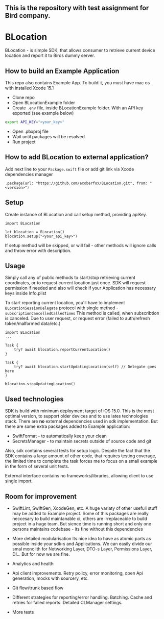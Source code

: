 ## This is the repository with test assignment for Bird company.

# BLocation

BLocation - is simple SDK, that allows consumer to retrieve current device location and report it to Birds dummy server.

## How to build an Example Application

This repo also contains Example App. To build it, you must have mac os with installed Xcode 15.1

- Clone repo
- Open BLocationExample folder
- Create ```.env``` file, inside BLocationExample folder. With an API key exported (see example below)
```bash
export API_KEY="<your_key>"
```
- Open .pbxproj file
- Wait until packages will be resolved
- Run project


## How to add BLocation to external application?

Add next line to your `Package.swift` file or add git link via Xcode dependencies manager
```
.package(url: "https://github.com/exoberfox/BLocation.git", from: "<version>")
```

## Setup

Create instance of BLocation and call setup method, providing apiKey.
```
import BLocation

let blocation = BLocation()
blocation.setup("<your_api_key>")
```

If setup method will be skipped, or will fail - other methods will ignore calls and throw error with description.

## Usage

Simply call any of public methods to start/stop retrieving current coordinates, or to request current location just once.
SDK will request permission if needed and also will check if your Application has necessary keys inside Info.plist

To start reporting current location, you'll have to implement `BLocationSessionDelegate` protocol with single method - `subscriptionCancelledCalledTimes`
This method is called, when subscribtion is canceled. Due to user request, or request error (failed to auth/refresh token/malformed data/etc.) 

```
import BLocation
...

Task {
    try? await blocation.reportCurrentLocation()
}

Task {
    try? await blocation.startUpdatingLocation(self) // Delegate goes here
}

blocation.stopUpdatingLocation()
```

## Used technologies

SDK is build with minimum deployment target of  iOS 15.0. This is the most optimal version, to support older devices and to use lates technologies stack.
There are **no** external dependencies used in sdk implementation.
But there are some extra packages added to Example application:
- SwiftFormat - to automatically keep your clean
- SecretsManager - to maintain secrets outside of source code and git

Also, sdk contains several tests for setup logic. Despite the fact that the SDK contains a large amount of other code, that requires testing coverage, the limited time to complete the task forces me to focus on a small example in the form of several unit tests.

External interface contains no frameworks/libraries, allowing client to use single import.

## Room for improvement

- SwiftLint, SwiftGen, XcodeGen, etc. 
A huge variaty of other usefull stuff may be added to Example project. Some of this packages are really neccesary to build maintanable ci, others are irreplaceable to build project in a huge team. But sience time is running short and only one persons maintains codebase - its fine without this dependencies

- More detailed modularisation
Its nice idea to have as atomic parts as possible inside your sdk-s and Applications. We can easily divide our smal monolith for Networking Layer, DTO-s Layer, Permissions Layer, DI... But for now we are fine.

- Analytics and health
- Api client improvements. Retry policy, error monitoring, open Api generation, mocks with sourcery, etc.
- Git flow/trunk based flow
- Different strategies for reporting/error handling. Batching. Cache and retries for failed reports. Detailed CLManager settings.
- More tests
